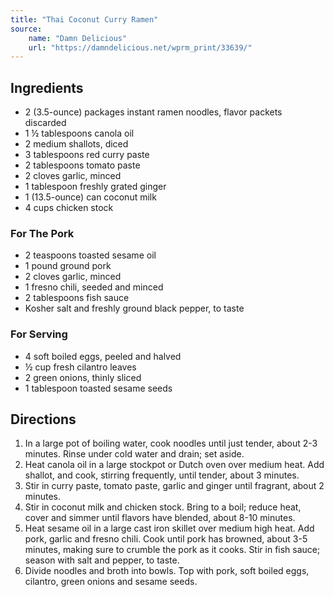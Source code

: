 ```yaml
---
title: "Thai Coconut Curry Ramen"
source:
    name: "Damn Delicious"
    url: "https://damndelicious.net/wprm_print/33639/"
---
```


## Ingredients

-   2 (3.5-ounce) packages instant ramen noodles, flavor packets discarded
-   1 ½ tablespoons canola oil
-   2 medium shallots, diced
-   3 tablespoons red curry paste
-   2 tablespoons tomato paste
-   2 cloves garlic, minced
-   1 tablespoon freshly grated ginger
-   1 (13.5-ounce) can coconut milk
-   4 cups chicken stock

### For The Pork

-   2 teaspoons toasted sesame oil
-   1 pound ground pork
-   2 cloves garlic, minced
-   1 fresno chili, seeded and minced
-   2 tablespoons fish sauce
-   Kosher salt and freshly ground black pepper, to taste

### For Serving

-   4 soft boiled eggs, peeled and halved
-   ½ cup fresh cilantro leaves
-   2 green onions, thinly sliced
-   1 tablespoon toasted sesame seeds

## Directions

1. In a large pot of boiling water, cook noodles until just tender, about 2-3 minutes. Rinse under cold water and drain; set aside.
1. Heat canola oil in a large stockpot or Dutch oven over medium heat. Add shallot, and cook, stirring frequently, until tender, about 3 minutes.
1. Stir in curry paste, tomato paste, garlic and ginger until fragrant, about 2 minutes.
1. Stir in coconut milk and chicken stock. Bring to a boil; reduce heat, cover and simmer until flavors have blended, about 8-10 minutes.
1. Heat sesame oil in a large cast iron skillet over medium high heat. Add pork, garlic and fresno chili. Cook until pork has browned, about 3-5 minutes, making sure to crumble the pork as it cooks. Stir in fish sauce; season with salt and pepper, to taste.
1. Divide noodles and broth into bowls. Top with pork, soft boiled eggs, cilantro, green onions and sesame seeds.
